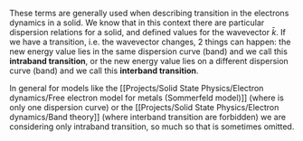 These terms are generally used when describing transition in the electrons dynamics in a solid.
We know that in this context there are particular dispersion relations for a solid, and defined values for the wavevector $\bar{k}$. If we have a transition, i.e. the wavevector changes, 2 things can happen: the new energy value lies in the same dispersion curve (band) and we call this **intraband transition**, or the new energy value lies on a different dispersion curve (band) and we call this **interband transition**.

In general for models like the [[Projects/Solid State Physics/Electron dynamics/Free electron model for metals (Sommerfeld model)]] (where is only one dispersion curve) or the [[Projects/Solid State Physics/Electron dynamics/Band theory]] (where interband transition are forbidden) we are considering only intraband transition, so much so that is sometimes omitted.
